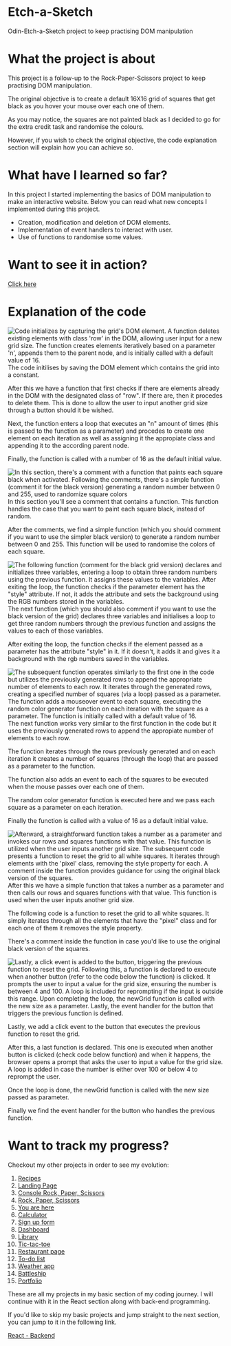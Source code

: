 # Etch-a-Sketch

Odin-Etch-a-Sketch project to keep practising DOM manipulation

# What the project is about

This project is a follow-up to the Rock-Paper-Scissors project to keep practising DOM manipulation.

The original objective is to create a default 16X16 grid of squares that get black as you hover your mouse over each one of them.

As you may notice, the squares are not painted black as I decided to go for the extra credit task and randomise the colours.

However, if you wish to check the original objective, the code explanation section will explain how you can achieve so.

# What have I learned so far?

In this project I started implementing the basics of DOM manipulation to make an interactive website.
Below you can read what new concepts I implemented during this project.

<ul>
  <li>Creation, modification and deletion of DOM elements.</li>
  <li>Implementation of event handlers to interact with user. </li>
  <li>Use of functions to randomise some values.</li>
</ul>

# Want to see it in action?

<a href="https://hroglardev.github.io/Etch-a-Sketch/" target="_blank">Click here</a>

# Explanation of the code

<img src="./docs-images/1.JPG" alt="Code initializes by capturing the grid's DOM element. A function deletes existing elements with class 'row' in the DOM, allowing user input for a new grid size. The function creates elements iteratively based on a parameter 'n', appends them to the parent node, and is initially called with a default value of 16.">
The code initilises by saving the DOM element which contains the grid into a constant.

After this we have a function that first checks if there are elements already in the DOM with the designated class of "row". If there are, then it procedes to delete them. This is done to allow the user to input another grid size through a button should it be wished.

Next, the function enters a loop that executes an "n" amount of times (this is passed to the function as a parameter) and procedes to create one element on each iteration as well as assigning it the appropiate class and appending it to the according parent node.

Finally, the function is called with a number of 16 as the default initial value.

<img src="./docs-images/2.JPG" alt="In this section, there's a comment with a function that paints each square black when activated. Following the comments, there's a simple function (comment it for the black version) generating a random number between 0 and 255, used to randomize square colors">
In this section you'll see a comment that contains a function. This function handles the case that you want to paint each square black, instead of random.

After the comments, we find a simple function (which you should comment if you want to use the simpler black version) to generate a random number between 0 and 255. This function will be used to randomise the colors of each square.

<img src="./docs-images/3.JPG" alt='The following function (comment for the black grid version) declares and initializes three variables, entering a loop to obtain three random numbers using the previous function. It assigns these values to the variables. After exiting the loop, the function checks if the parameter element has the "style" attribute. If not, it adds the attribute and sets the background using the RGB numbers stored in the variables.'>
The next function (which you should also comment if you want to use the black version of the grid) declares three variables and initialises a loop to get three random numbers through the previous function and assigns the values to each of those variables.

After exiting the loop, the function checks if the element passed as a parameter has the attribute "style" in it. If it doesn't, it adds it and gives it a background with the rgb numbers saved in the variables.

<img src="./docs-images/4.JPG" alt="The subsequent function operates similarly to the first one in the code but utilizes the previously generated rows to append the appropriate number of elements to each row. It iterates through the generated rows, creating a specified number of squares (via a loop) passed as a parameter.
The function adds a mouseover event to each square, executing the random color generator function on each iteration with the square as a parameter.
The function is initially called with a default value of 16.">
The next function works very similar to the first function in the code but it uses the previously generated rows to append the appropiate number of elements to each row.

The function iterates through the rows previously generated and on each iteration it creates a number of squares (through the loop) that are passed as a parameter to the function.

The function also adds an event to each of the squares to be executed when the mouse passes over each one of them.

The random color generator function is executed here and we pass each square as a parameter on each iteration.

Finally the function is called with a value of 16 as a default initial value.

<img src="./docs-images/5.JPG" alt="Afterward, a straightforward function takes a number as a parameter and invokes our rows and squares functions with that value. This function is utilized when the user inputs another grid size.
The subsequent code presents a function to reset the grid to all white squares. It iterates through elements with the 'pixel' class, removing the style property for each. A comment inside the function provides guidance for using the original black version of the squares.">
After this we have a simple function that takes a number as a parameter and then calls our rows and squares functions with that value. This function is used when the user inputs another grid size.

The following code is a function to reset the grid to all white squares. It simply iterates through all the elements that have the "pixel" class and for each one of them it removes the style property.

There's a comment inside the function in case you'd like to use the original black version of the squares.

<img src="./docs-images/6.JPG" alt='Lastly, a click event is added to the button, triggering the previous function to reset the grid.
Following this, a function is declared to execute when another button (refer to the code below the function) is clicked. It prompts the user to input a value for the grid size, ensuring the number is between 4 and 100. A loop is included for reprompting if the input is outside this range. Upon completing the loop, the newGrid function is called with the new size as a parameter.
Lastly, the event handler for the button that triggers the previous function is defined.'>

Lastly, we add a click event to the button that executes the previous function to reset the grid.

After this, a last function is declared. This one is executed when another button is clicked (check code below function) and when it happens, the browser opens a prompt that asks the user to input a value for the grid size. A loop is added in case the number is either over 100 or below 4 to reprompt the user.

Once the loop is done, the newGrid function is called with the new size passed as parameter.

Finally we find the event handler for the button who handles the previous function.

# Want to track my progress?

Checkout my other projects in order to see my evolution:

<ol>
  <li><a href="https://github.com/hroglardev/odin-recipes" target="_blank">Recipes</a></li>
  <li><a href="https://github.com/hroglardev/Odin-landing-page" target="_blank">Landing Page</a></li>
  <li><a href="https://github.com/hroglardev/Rock-Paper-Scissors-TOP-Console" target="_blank">Console Rock, Paper, Scissors</a></li>
  <li><a href="https://github.com/hroglardev/Rock-Paper-Scissors-TOP" target="_blank">Rock, Paper, Scissors</a></li>
  <li><a href="https://github.com/hroglardev/Etch-a-Sketch" target="_blank">You are here</a></li>
  <li><a href="https://github.com/hroglardev/Calculator" target="_blank">Calculator</a></li>
  <li><a href="https://github.com/hroglardev/Sign-up-form-TOP" target="_blank">Sign up form</a></li>
  <li><a href="https://github.com/hroglardev/Dashboard" target="_blank">Dashboard</a></li>
  <li><a href="https://github.com/hroglardev/Library" target="_blank">Library</a></li>
  <li><a href="https://github.com/hroglardev/Tic-tac-toe" target="_blank">Tic-tac-toe</a></li>
  <li><a href="https://github.com/hroglardev/Restaurant-page" target="_blank">Restaurant page</a></li>
  <li><a href="https://github.com/hroglardev/To-do-list-js" target="_blank">To-do list</a></li>
  <li><a href="https://github.com/hroglardev/Weather-app" target="_blank">Weather app</a></li>
  <li><a href="https://github.com/hroglardev/Battleship" target="_blank">Battleship</a></li>
  <li><a href="https://github.com/hroglardev/Lucas-Cubile" target="_blank">Portfolio</a></li>
</ol>

These are all my projects in my basic section of my coding journey. I will continue with it in the React section along with back-end programming.

If you'd like to skip my basic projects and jump straight to the next section, you can jump to it in the following link.

<a href="https://github.com/hroglardev/CV-creator" target="_blank">React - Backend</a>
